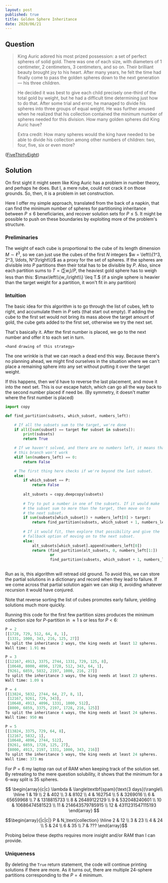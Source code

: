 ```yaml
---
layout: post
published: true
title: Golden Sphere Inheritance
date: 2020/06/21
---
```


## Question

>King Auric adored his most prized possession: a set of perfect spheres of solid gold. There was one of each size, with diameters of 1 centimeter, 2 centimeters, 3 centimeters, and so on. Their brilliant beauty brought joy to his heart. After many years, he felt the time had finally come to pass the golden spheres down to the next generation — his three children.
>
>He decided it was best to give each child precisely one-third of the total gold by weight, but he had a difficult time determining just how to do that. After some trial and error, he managed to divide his spheres into three groups of equal weight. He was further amused when he realized that his collection contained the minimum number of spheres needed for this division. How many golden spheres did King Auric have?
>
>Extra credit: How many spheres would the king have needed to be able to divide his collection among other numbers of children: two, four, five, six or even more?

<!--more-->

([FiveThirtyEight](https://fivethirtyeight.com/features/can-you-flip-the-magic-coin/))

## Solution

On first sight it might seem like King Auric has a problem in number theory, and perhaps he does. But I, a mere rube, could not crack it on those grounds. So, then, it is a problem in set construction. 

Here I offer my simple approach, translated from the back of a napkin, that can find the minimum number of spheres for partitioning inheritance between $P \leq 6$ beneficiaries, and recover solution sets for $P \leq 5.$ It might be possible to push on these boundaries by exploiting more of the problem's structure.

### Preliminaries

The weight of each cube is proportional to the cube of its length dimension $M \sim \ell^3,$ so we can just use the cubes of the first $N$ integers $w = \left\\{1^3, 2^3, \ldots, N^3\right\\}$ as a proxy for the set of spheres. If the spheres are divisible into $P$ partitions then their total has to be divisible by $P.$ Also, since each partition sums to $T = \left(\sum w_i\right) / P,$ the heaviest gold sphere has to weigh less than this: $\max\left\\{w_i\right\\} \leq T.$ (if a single sphere is heavier than the target weight for a partition, it won't fit in any partition)

### Intuition

The basic idea for this algorithm is to go through the list of cubes, left to right, and accumulate them in $P$ sets (that start out empty). If adding the cube to the first set would not bring its mass above the target amount of gold, the cube gets added to the first set, otherwise we try the next set. 

That's basically it. After the first number is placed, we go to the next number and offer it to each set in turn. 

`<hand drawing of this strategy>`

The one wrinkle is that we can reach a dead end this way. Because there's no planning ahead, we might find ourselves in the situation where we can't place a remaining sphere into any set without putting it over the target weight. 

If this happens, then we'd have to reverse the last placement, and move it into the next set. This is our escape hatch, which can go all the way back to the second number placed if need be. (By symmetry, it doesn't matter where the first number is placed)

```python
import copy

def find_partition(subsets, which_subset, numbers_left):

    # If all the subsets sum to the target, we're done
    if all([sum(subset) == target for subset in subsets]):
        print(subsets)
        return True

    # If we haven't solved, and there are no numbers left, it means that 
    # this branch won't work
    elif len(numbers_left) == 0:
        return False

    # The first thing here checks if we're beyond the last subset. 
    else:
        if which_subset == P:
            return False
        
        alt_subsets = copy.deepcopy(subsets)
        
        # Try to put a number in one of the subsets. If it would make
        # the subset sum to more than the target, then move on to
        # the next subset. 
        if sum(subsets[which_subset]) + numbers_left[0] > target:
            return find_partition(subsets, which_subset + 1, numbers_left)
            
        # If it would fit, then explore that possibility and give the
        # fallback option of moving on to the next subset.
        else:
            alt_subsets[which_subset].append(numbers_left[0])
            return (find_partition(alt_subsets, 0, numbers_left[1:]) 
                    or 
                    find_partition(subsets, which_subset + 1, numbers_left))
            
```

Run as is, this algorithm will retread old ground. To avoid this, we can store the partial solutions in a dictionary and record when they lead to failure. If we come across that partial solution again we can skip it, avoiding whatever recursion it would have conjured.

Note that reverse sorting the list of cubes promotes early failure, yielding solutions much more quickly.

Running this code for the first few partition sizes produces the minimum collection size for $P$-partition in $\approx 1\text{ s}$ or less for $P < 6$: 

```python
P = 2
[[1728, 729, 512, 64, 8, 1], 
 [1331, 1000, 343, 216, 125, 27]]
To split the inheritance 2 ways, the king needs at least 12 spheres.
Wall time: 1.91 ms
```

```python
P = 3
[[12167, 4913, 3375, 2744, 1331, 729, 125, 8], 
 [10648, 8000, 4096, 1728, 512, 343, 64, 1], 
 [9261, 6859, 5832, 2197, 1000, 216, 27]]
To split the inheritance 3 ways, the king needs at least 23 spheres.
Wall time: 1.09 s
```

```python
P = 4
[[13824, 5832, 2744, 64, 27, 8, 1], 
 [12167, 9261, 729, 343], 
 [10648, 4913, 4096, 1331, 1000, 512], 
 [8000, 6859, 3375, 2197, 1728, 216, 125]]
To split the inheritance 4 ways, the king needs at least 24 spheres.
Wall time: 950 ms
```

```python
P = 5
[[13824, 3375, 729, 64, 8], 
 [12167, 5832, 1], 
 [10648, 4096, 2744, 512], 
 [9261, 6859, 1728, 125, 27], 
 [8000, 4913, 2197, 1331, 1000, 343, 216]]
To split the inheritance 5 ways, the king needs at least 24 spheres.
Wall time: 373 ms
```

For $P = 6$ my laptop ran out of RAM when keeping track of the solution set. By retreating to the mere question solubility, it shows that the minimum for a $6$-way split is $35$ spheres.

$$
\begin{array}{c|c}
\lambda & \langle\textbf{spam}(\text{3 days})\rangle\\ \hline
1 & 19 \\
2 & 402 \\
3 & 8102 \\
4 & 162754 \\
5 & 3269016 \\
6 & 65659968 \\
7 & 1318815733 \\
8 & 26489122129 \\
9 & 532048240601 \\
10 & 10686474581523 \\
11 & 214643579785915 \\
12 & 4311231547115193
\end{array}
$$

$$\begin{array}{|c|c|}
P & N_\text{collection} \hline
2 & 12 \\
3 & 23 \\
4 & 24 \\
5 & 24 \\
6 & 35 \\
7 & ???
\end{array}$$

Probing below these depths requires more insight and/or RAM than I can provide.

### Uniqueness 

By deleting the `True` return statement, the code will continue printing solutions if there are more. As it turns out, there are multiple $24$-sphere partitions corresponding to the $P=4$ minimum.


<br>
